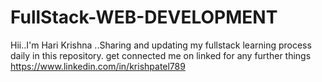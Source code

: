 # FullStack-WEB-DEVELOPMENT
Hii..I'm  Hari Krishna ..Sharing and updating my fullstack learning process daily in this repository.
get connected me on linked for any further things https://www.linkedin.com/in/krishpatel789
